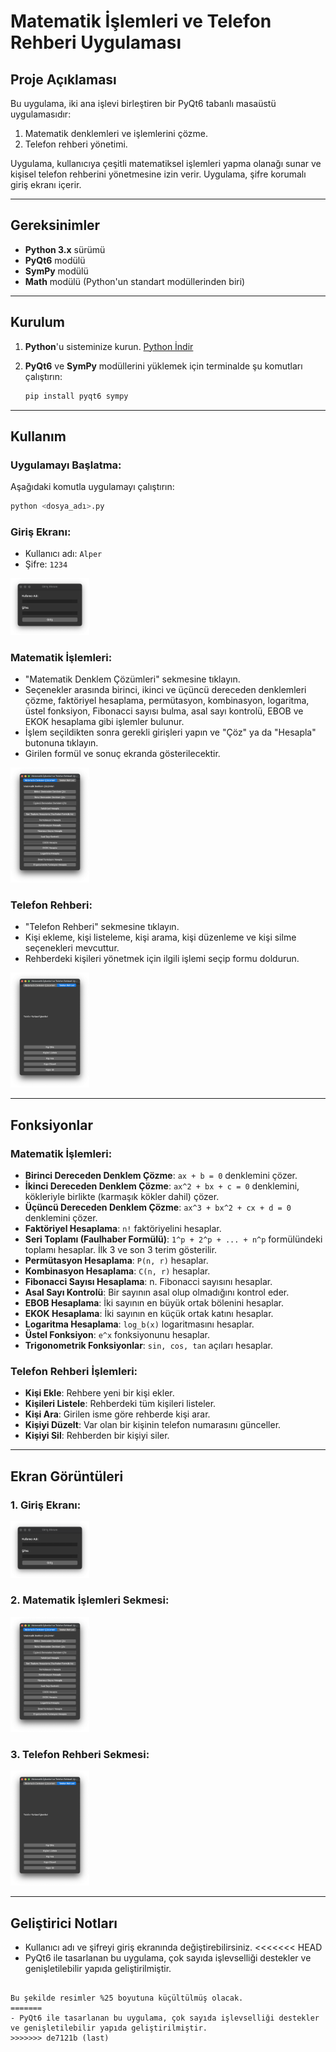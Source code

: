 # Matematik İşlemleri ve Telefon Rehberi Uygulaması

## Proje Açıklaması
Bu uygulama, iki ana işlevi birleştiren bir PyQt6 tabanlı masaüstü uygulamasıdır:
1. Matematik denklemleri ve işlemlerini çözme.
2. Telefon rehberi yönetimi.

Uygulama, kullanıcıya çeşitli matematiksel işlemleri yapma olanağı sunar ve kişisel telefon rehberini yönetmesine izin verir. Uygulama, şifre korumalı giriş ekranı içerir.

---

## Gereksinimler
- **Python 3.x** sürümü
- **PyQt6** modülü
- **SymPy** modülü
- **Math** modülü (Python'un standart modüllerinden biri)

---

## Kurulum

1. **Python**'u sisteminize kurun. [Python İndir](https://www.python.org/downloads/)
   
2. **PyQt6** ve **SymPy** modüllerini yüklemek için terminalde şu komutları çalıştırın:
   ```bash
   pip install pyqt6 sympy
   ```

---

## Kullanım

### Uygulamayı Başlatma:
Aşağıdaki komutla uygulamayı çalıştırın:
```bash
python <dosya_adı>.py
```

### Giriş Ekranı:
- Kullanıcı adı: `Alper`
- Şifre: `1234`

<img src="Giris.png" alt="Giriş Ekranı" width="25%" height="25%">

### Matematik İşlemleri:
- "Matematik Denklem Çözümleri" sekmesine tıklayın.
- Seçenekler arasında birinci, ikinci ve üçüncü dereceden denklemleri çözme, faktöriyel hesaplama, permütasyon, kombinasyon, logaritma, üstel fonksiyon, Fibonacci sayısı bulma, asal sayı kontrolü, EBOB ve EKOK hesaplama gibi işlemler bulunur.
- İşlem seçildikten sonra gerekli girişleri yapın ve "Çöz" ya da "Hesapla" butonuna tıklayın.
- Girilen formül ve sonuç ekranda gösterilecektir.

<img src="Matematik.png" alt="Matematik İşlemleri" width="25%" height="25%">

### Telefon Rehberi:
- "Telefon Rehberi" sekmesine tıklayın.
- Kişi ekleme, kişi listeleme, kişi arama, kişi düzenleme ve kişi silme seçenekleri mevcuttur.
- Rehberdeki kişileri yönetmek için ilgili işlemi seçip formu doldurun.

<img src="Telefon.png" alt="Telefon Rehberi" width="25%" height="25%">

---

## Fonksiyonlar

### Matematik İşlemleri:
- **Birinci Dereceden Denklem Çözme**: `ax + b = 0` denklemini çözer.
- **İkinci Dereceden Denklem Çözme**: `ax^2 + bx + c = 0` denklemini, kökleriyle birlikte (karmaşık kökler dahil) çözer.
- **Üçüncü Dereceden Denklem Çözme**: `ax^3 + bx^2 + cx + d = 0` denklemini çözer.
- **Faktöriyel Hesaplama**: `n!` faktöriyelini hesaplar.
- **Seri Toplamı (Faulhaber Formülü)**: `1^p + 2^p + ... + n^p` formülündeki toplamı hesaplar. İlk 3 ve son 3 terim gösterilir.
- **Permütasyon Hesaplama**: `P(n, r)` hesaplar.
- **Kombinasyon Hesaplama**: `C(n, r)` hesaplar.
- **Fibonacci Sayısı Hesaplama**: n. Fibonacci sayısını hesaplar.
- **Asal Sayı Kontrolü**: Bir sayının asal olup olmadığını kontrol eder.
- **EBOB Hesaplama**: İki sayının en büyük ortak bölenini hesaplar.
- **EKOK Hesaplama**: İki sayının en küçük ortak katını hesaplar.
- **Logaritma Hesaplama**: `log_b(x)` logaritmasını hesaplar.
- **Üstel Fonksiyon**: `e^x` fonksiyonunu hesaplar.
- **Trigonometrik Fonksiyonlar**: `sin, cos, tan` açıları hesaplar.

### Telefon Rehberi İşlemleri:
- **Kişi Ekle**: Rehbere yeni bir kişi ekler.
- **Kişileri Listele**: Rehberdeki tüm kişileri listeler.
- **Kişi Ara**: Girilen isme göre rehberde kişi arar.
- **Kişiyi Düzelt**: Var olan bir kişinin telefon numarasını günceller.
- **Kişiyi Sil**: Rehberden bir kişiyi siler.

---

## Ekran Görüntüleri

### 1. Giriş Ekranı:

<img src="Giris.png" alt="Giriş Ekranı" width="25%" height="25%">

### 2. Matematik İşlemleri Sekmesi:

<img src="Matematik.png" alt="Matematik İşlemleri" width="25%" height="25%">

### 3. Telefon Rehberi Sekmesi:

<img src="Telefon.png" alt="Telefon Rehberi" width="25%" height="25%">

---

## Geliştirici Notları
- Kullanıcı adı ve şifreyi giriş ekranında değiştirebilirsiniz.
<<<<<<< HEAD
- PyQt6 ile tasarlanan bu uygulama, çok sayıda işlevselliği destekler ve genişletilebilir yapıda geliştirilmiştir.
```

Bu şekilde resimler %25 boyutuna küçültülmüş olacak.
=======
- PyQt6 ile tasarlanan bu uygulama, çok sayıda işlevselliği destekler ve genişletilebilir yapıda geliştirilmiştir.
>>>>>>> de7121b (last)
